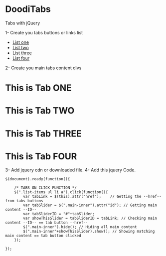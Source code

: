 # DoodiTabs
Tabs with jQuery

1- Create you tabs buttons or links list
<!-- START TABS LINK BUTTONS LIST -->
<div class="list-items">
<ul>
    <li><a href="#one">List one</a></li>
    <li><a href="#two">List two</a></li>
    <li><a href="#three">List three</a></li>
    <li><a href="#four">List four</a></li>
</ul>
</div>
<!-- END TABS LINK BUTTONS LIST -->

2- Create you main tabs content divs
<!-- START TABS MAIN CONTENT LIST -->
<div class="Main">
    <div class="main-inner active" id="one"><h1>This is Tab ONE</h1></div>
    <div class="main-inner" id="two"><h1>This is Tab TWO</h1></div>
    <div class="main-inner" id="three"><h1>This is Tab THREE</h1></div>
    <div class="main-inner" id="four"><h1>This is Tab FOUR</h1></div>
</div>
<!-- END TABS MAIN CONTENT LIST -->



3- Add jquery cdn or downloaded file.
4- Add this jquery Code.
<!-- START JQUERY -->


    

    $(document).ready(function(){

        /* TABS ON CLICK FUNCTION */
        $(".list-items ul li a").click(function(){
            var tabLink = $(this).attr("href");    // Getting the --href-- from tabs buttons
            var tabSlider = $(".main-inner").attr("id"); // Getting main content --ID--
            var tabSliderID = "#"+tabSlider;
            var showThisSlider = tabSliderID = tabLink; // Checking main content --ID-- == tab button --href--
            $(".main-inner").hide(); // Hiding all main content
            $(".main-inner"+showThisSlider).show(); // Showing matching main content == tab button clicked
        });

    });



<!-- END JQUERY -->

